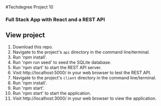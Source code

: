 #Techdegree Project 10

### Full Stack App with React and a REST API

## View project
1. Download this repo.
2. Navigate to the project's `api` directory in the command line/terminal.
3. Run 'npm install'.
4. Run 'npm run seed' to seed the SQLite database.
5. Run 'npm start' to start the REST API server.
6. Visit http://localhost:5000/ in your web browser to test the REST API.
7. Navigate to the project's `client` directory in the command line/terminal.
8. Run 'npm install'.
9. Run 'npm start'.
10. Run 'npm start' to start the application.
11. Visit http://localhost:3000/ in your web browser to view the application.

